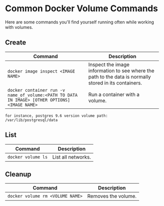 # Common Docker Volume Commands

Here are some commands you'll find yourself running often while working with
volumes. 

## Create

| Command                           | Description                                                              |
| --------------------------------- | ------------------------------------------------------------------------ |
| `docker image inspect <IMAGE NAME>` | Inspect the image information to see where the path to the data is normally stored in its containers.        |
| `docker container run -v name_of_volume:<PATH TO DATA IN IMAGE> [OTHER OPTIONS] <IMAGE NAME>` | Run a container with a volume.                     |

`for instance, postgres 9.6 version volume path:
/var/lib/postgresql/data `


## List

| Command                           | Description                                                              |
| --------------------------------- | ------------------------------------------------------------------------ |
| `docker volume ls` | List all networks.                          |

## Cleanup

| Command                           | Description                                                              |
| --------------------------------- | ------------------------------------------------------------------------ |
| `docker volume rm <VOLUME NAME>` | Removes the volume.                          |